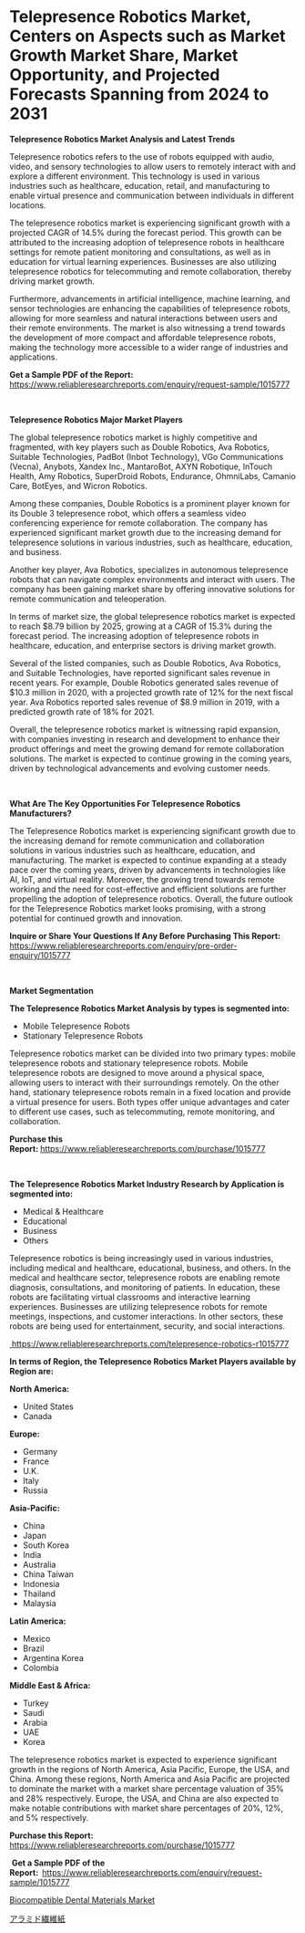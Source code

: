 <p><h1>Telepresence Robotics Market, Centers on Aspects such as Market Growth Market Share, Market Opportunity, and Projected Forecasts Spanning from 2024 to 2031</h1></p><p><strong>Telepresence Robotics Market Analysis and Latest Trends</strong></p>
<p><p>Telepresence robotics refers to the use of robots equipped with audio, video, and sensory technologies to allow users to remotely interact with and explore a different environment. This technology is used in various industries such as healthcare, education, retail, and manufacturing to enable virtual presence and communication between individuals in different locations.</p><p>The telepresence robotics market is experiencing significant growth with a projected CAGR of 14.5% during the forecast period. This growth can be attributed to the increasing adoption of telepresence robots in healthcare settings for remote patient monitoring and consultations, as well as in education for virtual learning experiences. Businesses are also utilizing telepresence robotics for telecommuting and remote collaboration, thereby driving market growth.</p><p>Furthermore, advancements in artificial intelligence, machine learning, and sensor technologies are enhancing the capabilities of telepresence robots, allowing for more seamless and natural interactions between users and their remote environments. The market is also witnessing a trend towards the development of more compact and affordable telepresence robots, making the technology more accessible to a wider range of industries and applications.</p></p>
<p><strong>Get a Sample PDF of the Report:&nbsp;</strong> <a href="https://www.reliableresearchreports.com/enquiry/request-sample/1015777">https://www.reliableresearchreports.com/enquiry/request-sample/1015777</a></p>
<p>&nbsp;</p>
<p><strong>Telepresence Robotics Major Market Players</strong></p>
<p><p>The global telepresence robotics market is highly competitive and fragmented, with key players such as Double Robotics, Ava Robotics, Suitable Technologies, PadBot (Inbot Technology), VGo Communications (Vecna), Anybots, Xandex Inc., MantaroBot, AXYN Robotique, InTouch Health, Amy Robotics, SuperDroid Robots, Endurance, OhmniLabs, Camanio Care, BotEyes, and Wicron Robotics.</p><p>Among these companies, Double Robotics is a prominent player known for its Double 3 telepresence robot, which offers a seamless video conferencing experience for remote collaboration. The company has experienced significant market growth due to the increasing demand for telepresence solutions in various industries, such as healthcare, education, and business.</p><p>Another key player, Ava Robotics, specializes in autonomous telepresence robots that can navigate complex environments and interact with users. The company has been gaining market share by offering innovative solutions for remote communication and teleoperation.</p><p>In terms of market size, the global telepresence robotics market is expected to reach $8.79 billion by 2025, growing at a CAGR of 15.3% during the forecast period. The increasing adoption of telepresence robots in healthcare, education, and enterprise sectors is driving market growth.</p><p>Several of the listed companies, such as Double Robotics, Ava Robotics, and Suitable Technologies, have reported significant sales revenue in recent years. For example, Double Robotics generated sales revenue of $10.3 million in 2020, with a projected growth rate of 12% for the next fiscal year. Ava Robotics reported sales revenue of $8.9 million in 2019, with a predicted growth rate of 18% for 2021.</p><p>Overall, the telepresence robotics market is witnessing rapid expansion, with companies investing in research and development to enhance their product offerings and meet the growing demand for remote collaboration solutions. The market is expected to continue growing in the coming years, driven by technological advancements and evolving customer needs.</p></p>
<p>&nbsp;</p>
<p><strong>What Are The Key Opportunities For Telepresence Robotics Manufacturers?</strong></p>
<p><p>The Telepresence Robotics market is experiencing significant growth due to the increasing demand for remote communication and collaboration solutions in various industries such as healthcare, education, and manufacturing. The market is expected to continue expanding at a steady pace over the coming years, driven by advancements in technologies like AI, IoT, and virtual reality. Moreover, the growing trend towards remote working and the need for cost-effective and efficient solutions are further propelling the adoption of telepresence robotics. Overall, the future outlook for the Telepresence Robotics market looks promising, with a strong potential for continued growth and innovation.</p></p>
<p><strong>Inquire or Share Your Questions If Any Before Purchasing This Report:</strong> <a href="https://www.reliableresearchreports.com/enquiry/pre-order-enquiry/1015777">https://www.reliableresearchreports.com/enquiry/pre-order-enquiry/1015777</a></p>
<p>&nbsp;</p>
<p><strong>Market Segmentation</strong></p>
<p><strong>The Telepresence Robotics Market Analysis by types is segmented into:</strong></p>
<p><ul><li>Mobile Telepresence Robots</li><li>Stationary Telepresence Robots</li></ul></p>
<p><p>Telepresence robotics market can be divided into two primary types: mobile telepresence robots and stationary telepresence robots. Mobile telepresence robots are designed to move around a physical space, allowing users to interact with their surroundings remotely. On the other hand, stationary telepresence robots remain in a fixed location and provide a virtual presence for users. Both types offer unique advantages and cater to different use cases, such as telecommuting, remote monitoring, and collaboration.</p></p>
<p><strong>Purchase this Report:&nbsp;</strong><a href="https://www.reliableresearchreports.com/purchase/1015777">https://www.reliableresearchreports.com/purchase/1015777</a></p>
<p>&nbsp;</p>
<p><strong>The Telepresence Robotics Market Industry Research by Application is segmented into:</strong></p>
<p><ul><li>Medical & Healthcare</li><li>Educational</li><li>Business</li><li>Others</li></ul></p>
<p><p>Telepresence robotics is being increasingly used in various industries, including medical and healthcare, educational, business, and others. In the medical and healthcare sector, telepresence robots are enabling remote diagnosis, consultations, and monitoring of patients. In education, these robots are facilitating virtual classrooms and interactive learning experiences. Businesses are utilizing telepresence robots for remote meetings, inspections, and customer interactions. In other sectors, these robots are being used for entertainment, security, and social interactions.</p></p>
<p><a href="https://www.reliableresearchreports.com/telepresence-robotics-r1015777">&nbsp;https://www.reliableresearchreports.com/telepresence-robotics-r1015777</a></p>
<p><strong>In terms of Region, the Telepresence Robotics Market Players available by Region are:</strong></p>
<p>
    <p> <strong> North America: </strong>
        <ul>
            <li>United States</li>
            <li>Canada</li>
        </ul>
        </p> 
    <p> <strong> Europe: </strong>
        <ul>
            <li>Germany</li>
            <li>France</li>
            <li>U.K.</li>
            <li>Italy</li>
            <li>Russia</li>
        </ul>
        </p> 
    <p> <strong> Asia-Pacific: </strong>
        <ul>
            <li>China</li>
            <li>Japan</li>
            <li>South Korea</li>
            <li>India</li>
            <li>Australia</li>
            <li>China Taiwan</li>
            <li>Indonesia</li>
            <li>Thailand</li>
            <li>Malaysia</li>
        </ul>
        </p> 
    <p> <strong> Latin America: </strong>
        <ul>
            <li>Mexico</li>
            <li>Brazil</li>
            <li>Argentina Korea</li>
            <li>Colombia</li>
        </ul>
        </p> 
    <p> <strong> Middle East & Africa: </strong>
        <ul>
            <li>Turkey</li>
            <li>Saudi</li>
            <li>Arabia</li>
            <li>UAE</li>
            <li>Korea</li>
        </ul>
    </p>
    </p>
<p><p>The telepresence robotics market is expected to experience significant growth in the regions of North America, Asia Pacific, Europe, the USA, and China. Among these regions, North America and Asia Pacific are projected to dominate the market with a market share percentage valuation of 35% and 28% respectively. Europe, the USA, and China are also expected to make notable contributions with market share percentages of 20%, 12%, and 5% respectively.</p></p>
<p><strong>Purchase this Report: </strong><a href="https://www.reliableresearchreports.com/purchase/1015777">https://www.reliableresearchreports.com/purchase/1015777</a></p>
<p>&nbsp;<strong>Get a Sample PDF of the Report:&nbsp;&nbsp;</strong><a href="https://www.reliableresearchreports.com/enquiry/request-sample/1015777">https://www.reliableresearchreports.com/enquiry/request-sample/1015777</a></p>
<p><strong></strong></p>
<p><p><a href="https://faithful-glue-af3.notion.site/Biocompatible-Dental-Materials-Market-Trends-and-Market-Analysis-forecasted-for-period-2024-2031-b1dd058bba674525b117226669075872">Biocompatible Dental Materials Market</a></p><p><a href="https://github.com/SantosDicki04/Market-Research-Report-List-1/blob/main/429088031890.md">アラミド繊維紙</a></p></p>